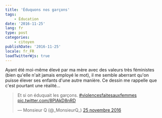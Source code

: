 ```yaml
---
title: 'Éduquons nos garçons'
tags:
    - Éducation
date: '2016-11-25'
lang: fr
type: post
categories:
    - citoyen
publishDate: '2016-11-25'
locale: fr_FR
loadTwitterWjs: true
---
```


Ayant été moi-même élevé par ma mère avec des valeurs très féministes (bien qu'elle n'ait jamais employé le mot), il me semble aberrant qu'on puisse élever ses enfants d'une autre manière. Ce dessin me rappelle que c'est pourtant une réalité…

<!-- more -->

<blockquote class="twitter-tweet" data-lang="fr"><p lang="fr" dir="ltr">Et si on éduquait les garçons. <a href="https://twitter.com/hashtag/violencesfaitesauxfemmes?src=hash">#violencesfaitesauxfemmes</a> <a href="https://t.co/8PlAkD8nRD">pic.twitter.com/8PlAkD8nRD</a></p>&mdash; Monsieur Q (@_MonsieurQ_) <a href="https://twitter.com/_MonsieurQ_/status/802157382218510336">25 novembre 2016</a></blockquote>